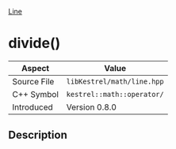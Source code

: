 [Line](index)
# divide()
| Aspect | Value |
| --- | --- |
| Source File | `libKestrel/math/line.hpp` |
| C++ Symbol | `kestrel::math::operator/` |
| Introduced | Version 0.8.0 |
## Description

